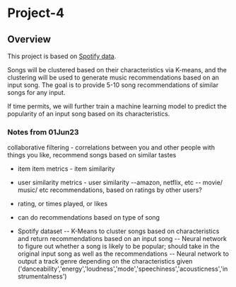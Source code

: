 # Project-4

## Overview

This project is based on [Spotify data](https://developer.spotify.com/documentation/web-api). 

Songs will be clustered based on their characteristics via K-means, and the clustering will be used to generate music recommendations based on an input song. The goal is to provide 5-10 song recommendations of similar songs for any input. 

If time permits, we will further train a machine learning model to predict the popularity of an input song based on its characteristics. 

### Notes from 01Jun23
collaborative filtering - correlations between you and other people with things you like, recommend songs based on similar tastes
- item item metrics - item similarity
- user similarity metrics - user similarity
--amazon, netflix, etc
-- movie/ music/ etc recommendations, based on ratings by other users?
- rating, or times played, or likes

- can do recommendations based on type of song

- Spotify dataset
-- K-Means to cluster songs based on characteristics and return recommendations based on an input song
-- Neural network to figure out whether a song is likely to be popular; should take in the original input song as well as the recommendations
-- Neural network to output a track genre depending on the characteristics given ('danceability','energy','loudness','mode','speechiness','acousticness','instrumentalness')
